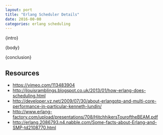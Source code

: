 ```yaml
---
layout: port
title: "Erlang Scheduler Details"
date: 2016-00-00
categories: erlang scheduling
---
```


{intro}

{body}

{conclusion}

## Resources

* https://vimeo.com/113483904
* http://jlouisramblings.blogspot.co.uk/2013/01/how-erlang-does-scheduling.html
* http://developer.vz.net/2009/07/30/about-erlangotp-and-multi-core-performance-in-particular-kenneth-lundin/
* http://www.erlang-factory.com/upload/presentations/708/HitchhikersTouroftheBEAM.pdf
* http://erlang.2086793.n4.nabble.com/Some-facts-about-Erlang-and-SMP-td2108770.html